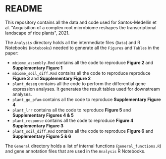 # README
This repository contains all the data and code used for Santos-Medellin et al. "Acquisition of a complex root microbiome reshapes the transcriptional landscape of rice plants", 2021.

The `Analysis` directory holds all the intermediate files (`Data`) and R Notebooks (`Notebooks`) needed to generate all the `Figures` and `Tables` in the paper:

- `mbiome_assembly.Rmd` contains all the code to reproduce **Figure 2** and **Supplementary Figure 1**
- `mbiome_soil_diff.Rmd` contains all the code to reproduce reproduce **Figure 3** and **Supplementary Figure 2**
- `plant_deseq` contains all the code to perform the differential gene expression analyses. It generates the result tables used for downstream analyses.
- `plant_go_pfam` contains all the code to reproduce **Supplementary Figure 4**
- `plant_lrr` contains all the code to reproduce **Figure 5** and **Supplementary Figures 4 & 5**
- `plant_response` contains all the code to reproduce **Figure 4** **Supplementary Figure 3**
- `plant_soil_diff.Rmd` contains all the code to reproduce **Figure 6** and **Supplementary Figure 5 & 6**

The `General` directory holds a list of internal functions (`general_functions.R`) and gene annotation files that are used in the `Analysis` R Notebooks.
